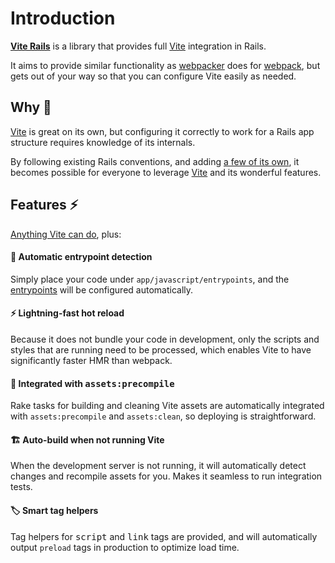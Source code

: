 [library]: https://github.com/ElMassimo/vite_rails
[plugin]: https://github.com/ElMassimo/vite_rails/tree/main/package
[vite]: https://vitejs.dev/
[webpacker]: https://github.com/rails/webpacker
[webpack]: https://github.com/webpack/webpack
[entrypoints]: https://vitejs.dev/guide/build.html#multi-page-app

# Introduction

[__Vite Rails__][library] is a library that provides full [Vite] integration in Rails.

It aims to provide similar functionality as [webpacker] does for [webpack], but gets out of your way so that you can configure Vite easily as needed.

## Why 🤔

[Vite] is great on its own, but configuring it correctly to work for a Rails app structure requires knowledge of its internals.

By following existing Rails conventions, and adding [a few of its own][plugin], it becomes possible for everyone to leverage [Vite] and its wonderful features.

## Features ⚡️

[Anything Vite can do](https://vitejs.dev/guide/features.html), plus:

#### 🤖 Automatic entrypoint detection

  Simply place your code under `app/javascript/entrypoints`, and the [entrypoints]
  will be configured automatically.

#### ⚡️ Lightning-fast hot reload

  Because it does not bundle your code in development, only the scripts and styles that are running need to be processed, which enables Vite to have significantly faster HMR than webpack.

#### 🚀 Integrated with <kbd>assets:precompile</kbd>

  Rake tasks for building and cleaning Vite assets are automatically integrated
  with `assets:precompile` and `assets:clean`, so deploying is straightforward.

#### 🏗 Auto-build when not running Vite

  When the development server is not running, it will automatically detect
  changes and recompile assets for you. Makes it seamless to run integration tests.

#### 🏷 Smart tag helpers

  Tag helpers for <kbd>script</kbd> and <kbd>link</kbd> tags are provided, and
  will automatically output `preload` tags in production to optimize load time.
